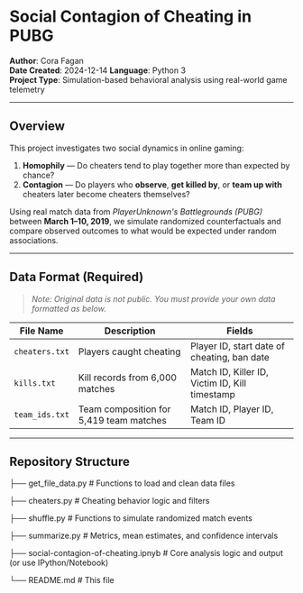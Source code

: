 # Social Contagion of Cheating in PUBG

**Author**: Cora Fagan  
**Date Created**: 2024-12-14
**Language**: Python 3  
**Project Type**: Simulation-based behavioral analysis using real-world game telemetry  

---

## Overview

This project investigates two social dynamics in online gaming:

1. **Homophily** — Do cheaters tend to play together more than expected by chance?  
2. **Contagion** — Do players who **observe**, **get killed by**, or **team up with** cheaters later become cheaters themselves?

Using real match data from *PlayerUnknown's Battlegrounds (PUBG)* between **March 1–10, 2019**, we simulate randomized counterfactuals and compare observed outcomes to what would be expected under random associations.

---

## Data Format (Required)

>  _Note: Original data is not public. You must provide your own data formatted as below._

| File Name        | Description                                             | Fields                                                   |
|------------------|---------------------------------------------------------|-----------------------------------------------------------|
| `cheaters.txt`   | Players caught cheating                                | Player ID, start date of cheating, ban date              |
| `kills.txt`      | Kill records from 6,000 matches                        | Match ID, Killer ID, Victim ID, Kill timestamp           |
| `team_ids.txt`   | Team composition for 5,419 team matches                | Match ID, Player ID, Team ID                             |

---

## Repository Structure

├── get_file_data.py # Functions to load and clean data files 

├── cheaters.py # Cheating behavior logic and filters 

├── shuffle.py # Functions to simulate randomized match events

├── summarize.py # Metrics, mean estimates, and confidence intervals

├── social-contagion-of-cheating.ipnyb # Core analysis logic and output (or use IPython/Notebook)

└── README.md # This file
